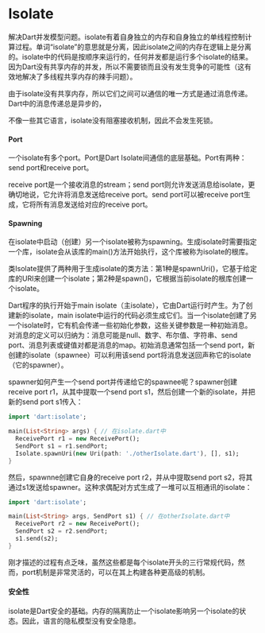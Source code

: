 # Isolate

解决Dart并发模型问题。isolate有着自身独立的内存和自身独立的单线程控制计算过程。单词“isolate”的意思就是分离，因此isolate之间的内存在逻辑上是分离的。isolate中的代码是按顺序来运行的，任何并发都是运行多个isolate的结果。因为Dart没有共享内存的并发，所以不需要锁而且没有发生竞争的可能性（这有效地解决了多线程共享内存的辣手问题）。        

由于isolate没有共享内存，所以它们之间可以通信的唯一方式是通过消息传递。Dart中的消息传递总是异步的，           

不像一些其它语言，isolate没有阻塞接收机制，因此不会发生死锁。      

#### Port

一个isolate有多个port。Port是Dart Isolate间通信的底层基础。Port有两种：send port和receive port。      

receive port是一个接收消息的stream；send port则允许发送消息给isolate，更确切地说，它允许将消息发送给receive port。send port可以被receive port生成，它将所有消息发送给对应的receive port。      

#### Spawning

在isolate中启动（创建）另一个isolate被称为spawning。生成isolate时需要指定一个库，isolate会从该库的main()方法开始执行，这个库被称为isolate的根库。               

类Isolate提供了两种用于生成isolate的类方法：第1种是spawnUri()，它基于给定库的URI来创建一个isolate；第2种是spawn()，它根据当前isolate的根库创建一个isolate。      

Dart程序的执行开始于main isolate（主isolate），它由Dart运行时产生。为了创建新的isolate，main isolate中运行的代码必须生成它们。当一个isolate创建了另一个isolate时，它有机会传递一些初始化参数，这些关键参数是一种初始消息。对消息的定义可以归纳为：消息可能是null、数字、布尔值、字符串、send port、消息列表或键值对都是消息的map。初始消息通常包括一个send port，新创建的isolate（spawnee）可以利用该send port将消息发送回声称它的isolate（它的spawner）。       

spawner如何产生一个send port并传递给它的spawnee呢？spawner创建receive port r1，从其中提取一个send port s1，然后创建一个新的isolate，并把新的send port s1传入：       

```dart
import 'dart:isolate';

main(List<String> args) { // 在isolate.dart中
  ReceivePort r1 = new ReceivePort();
  SendPort s1 = r1.sendPort;
  Isolate.spawnUri(new Uri(path: './otherIsolate.dart'), [], s1);
}
```

然后，spawnne创建它自身的receive port r2，并从中提取send port s2，将其通过s1发送给spawner。这种求偶配对方式生成了一堆可以互相通讯的isolate：       

```dart
import 'dart:isolate';

main(List<String> args, SendPort s1) { // 在otherIsolate.dart中
  ReceivePort r2 = new ReceivePort();
  SendPort s2 = r2.sendPort;
  s1.send(s2);
}
```

刚才描述的过程有点乏味，虽然这些都是每个isolate开头的三行常规代码，然而，port机制是非常灵活的，可以在其上构建各种更高级的机制。       

#### 安全性

isolate是Dart安全的基础。内存的隔离防止一个isolate影响另一个isolate的状态。因此，语言的隐私模型没有安全隐患。       

